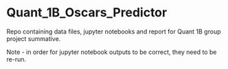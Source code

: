 # Quant_1B_Oscars_Predictor
Repo containing data files, jupyter notebooks and report for Quant 1B group project summative.

Note - in order for jupyter notebook outputs to be correct, they need to be re-run.

